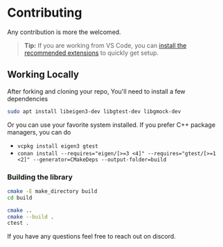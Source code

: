 # Contributing

Any contribution is more the welcomed.

> **Tip:** If you are working from VS Code, you can [install the recommended extensions](https://dev.to/askrishnapravin/recommend-vs-code-extensions-to-your-future-teammates-4gkb) to quickly get setup.

## Working Locally

After forking and cloning your repo, You'll need to install a few dependencies

```sh
sudo apt install libeigen3-dev libgtest-dev libgmock-dev
```

Or you can use your favorite system installed.
If you prefer C++ package managers, you can do

- `vcpkg install eigen3 gtest`
- `conan install --requires="eigen/[>=3 <4]" --requires="gtest/[>=1 <2]" --generator=CMakeDeps --output-folder=build`

### Building the library

```sh
cmake -E make_directory build
cd build

cmake ..
cmake --build .
ctest .
```

If you have any questions feel free to reach out on discord.
